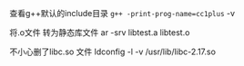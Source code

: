 查看g++默认的include目录
`g++ -print-prog-name=cc1plus` -v		

将.o文件 转为静态库文件
ar -srv libtest.a libtest.o

不小心删了libc.so 文件
ldconfig -l -v /usr/lib/libc-2.17.so


